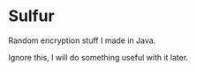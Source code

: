 # Sulfur
Random encryption stuff I made in Java.

Ignore this, I will do something useful with it later.